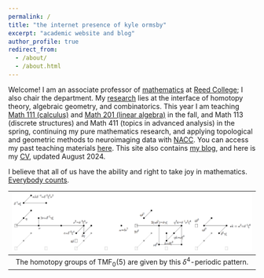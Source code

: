 ```yaml
---
permalink: /
title: "the internet presence of kyle ormsby"
excerpt: "academic website and blog"
author_profile: true
redirect_from: 
  - /about/
  - /about.html
---
```


Welcome! I am an associate professor of [mathematics](https://www.reed.edu/math/) at [Reed College](https://www.reed.edu/); I also chair the department. My [research](/research/) lies at the interface of homotopy theory, algebraic geometry, and combinatorics. This year I am teaching [Math 111 (calculus)](/111/) and [Math 201 (linear algebra)](/201/) in the fall, and Math 113 (discrete structures) and Math 411 (topics in advanced analysis) in the spring, continuing my pure mathematics research, and applying topological and geometric methods to neuroimaging data with [NACC](https://naccdata.org/). You can access my past teaching materials [here](/teaching/). This site also contains [my blog](/blog/), and here is my [CV](/files/cv_ormsby.pdf), updated August 2024.

I believe that all of us have the ability and right to take joy in mathematics. [Everybody counts](https://www.ams.org/publications/journals/notices/201610/rnoti-p1164.pdf).

| ![The homotopy groups of $\mathrm{TMF}_0(5)$.](/images/tmf05.png) |
| :--: |
| The homotopy groups of $\mathrm{TMF}_0(5)$ are given by this $\delta^4$-periodic pattern. |